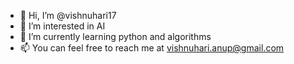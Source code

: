 - 👋 Hi, I’m @vishnuhari17
- 👀 I’m interested in AI
- 🌱 I’m currently learning python and algorithms
- 📫 You can feel free to reach me at vishnuhari.anup@gmail.com

<!---
VIshnuhari-17/VIshnuhari-17 is a ✨ special ✨ repository because its `README.md` (this file) appears on your GitHub profile.
You can click the Preview link to take a look at your changes.
--->

<!---
- 💞️ I’m looking to collaborate on ...
--->
